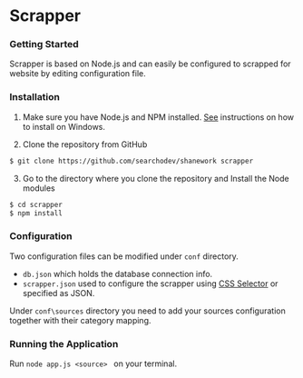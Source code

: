 # Scrapper

### Getting Started
Scrapper is based on Node.js and can easily be configured to scrapped for website by editing configuration file.
### Installation

1. Make sure you have Node.js and NPM installed. [See] instructions on how to install on Windows.

2. Clone the repository from GitHub
  ```sh
  $ git clone https://github.com/searchodev/shanework scrapper
  ```
3. Go to the directory where you clone the repository and Install the Node modules

  ```sh
  $ cd scrapper
  $ npm install
  ```

### Configuration

Two configuration files can be modified under ``conf`` directory.

  - ``db.json`` which holds the database connection info.
  - ``scrapper.json`` used to configure the scrapper using [CSS Selector] or specified as JSON.
 
Under ``conf\sources`` directory you need to add your sources configuration together with their category mapping.


   [CSS Selector]: <http://www.w3schools.com/cssref/css_selectors.asp>
   [See]: <http://blog.teamtreehouse.com/install-node-js-npm-windows>


### Running the Application

Run ``node app.js <source> `` on your terminal.
